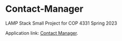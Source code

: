 # Contact-Manager
LAMP Stack Small Project for COP 4331 Spring 2023

Application link: [Contact Manager](http://cop4331group24.online/).
